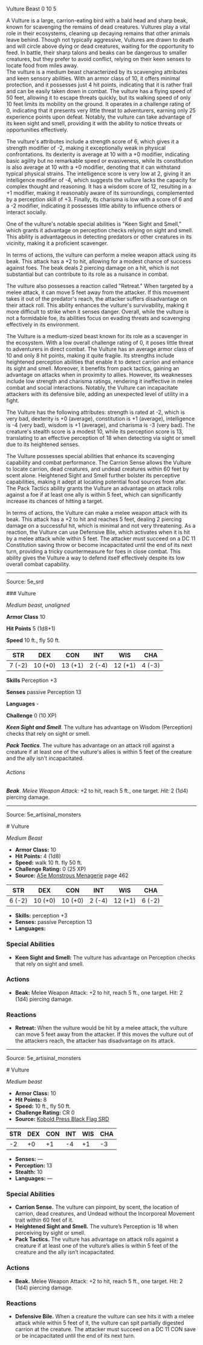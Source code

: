 <MonsterName/>Vulture</MonsterName>
<CreatureType/>Beast</CreatureType>
<CR/>0</CR>
<AC/>10</AC>
<HP/>5</HP>
<summary>A Vulture is a large, carrion-eating bird with a bald head and sharp beak, known for scavenging the remains of dead creatures. Vultures play a vital role in their ecosystems, cleaning up decaying remains that other animals leave behind. Though not typically aggressive, Vultures are drawn to death and will circle above dying or dead creatures, waiting for the opportunity to feed. In battle, their sharp talons and beaks can be dangerous to smaller creatures, but they prefer to avoid conflict, relying on their keen senses to locate food from miles away.</summary>

<summary>The vulture is a medium beast characterized by its scavenging attributes and keen sensory abilities. With an armor class of 10, it offers minimal protection, and it possesses just 4 hit points, indicating that it is rather frail and can be easily taken down in combat. The vulture has a flying speed of 50 feet, allowing it to escape threats quickly, but its walking speed of only 10 feet limits its mobility on the ground. It operates in a challenge rating of 0, indicating that it presents very little threat to adventurers, earning only 25 experience points upon defeat. Notably, the vulture can take advantage of its keen sight and smell, providing it with the ability to notice threats or opportunities effectively.</summary>

<detail>

The vulture's attributes include a strength score of 6, which gives it a strength modifier of -2, making it exceptionally weak in physical confrontations. Its dexterity is average at 10 with a +0 modifier, indicating basic agility but no remarkable speed or evasiveness, while its constitution is also average at 10 with a +0 modifier, denoting that it can withstand typical physical strains. The intelligence score is very low at 2, giving it an intelligence modifier of -4, which suggests the vulture lacks the capacity for complex thought and reasoning. It has a wisdom score of 12, resulting in a +1 modifier, making it reasonably aware of its surroundings, complemented by a perception skill of +3. Finally, its charisma is low with a score of 6 and a -2 modifier, indicating it possesses little ability to influence others or interact socially.

One of the vulture's notable special abilities is "Keen Sight and Smell," which grants it advantage on perception checks relying on sight and smell. This ability is advantageous in detecting predators or other creatures in its vicinity, making it a proficient scavenger.

In terms of actions, the vulture can perform a melee weapon attack using its beak. This attack has a +2 to hit, allowing for a modest chance of success against foes. The beak deals 2 piercing damage on a hit, which is not substantial but can contribute to its role as a nuisance in combat.

The vulture also possesses a reaction called "Retreat." When targeted by a melee attack, it can move 5 feet away from the attacker. If this movement takes it out of the predator's reach, the attacker suffers disadvantage on their attack roll. This ability enhances the vulture's survivability, making it more difficult to strike when it senses danger. Overall, while the vulture is not a formidable foe, its abilities focus on evading threats and scavenging effectively in its environment.

The Vulture is a medium-sized beast known for its role as a scavenger in the ecosystem. With a low overall challenge rating of 0, it poses little threat to adventurers in direct combat. The Vulture has an average armor class of 10 and only 8 hit points, making it quite fragile. Its strengths include heightened perception abilities that enable it to detect carrion and enhance its sight and smell. Moreover, it benefits from pack tactics, gaining an advantage on attacks when in proximity to allies. However, its weaknesses include low strength and charisma ratings, rendering it ineffective in melee combat and social interactions. Notably, the Vulture can incapacitate attackers with its defensive bile, adding an unexpected level of utility in a fight.

The Vulture has the following attributes: strength is rated at -2, which is very bad, dexterity is +0 (average), constitution is +1 (average), intelligence is -4 (very bad), wisdom is +1 (average), and charisma is -3 (very bad). The creature's stealth score is a modest 10, while its perception score is 13, translating to an effective perception of 18 when detecting via sight or smell due to its heightened senses.

The Vulture possesses special abilities that enhance its scavenging capability and combat performance. The Carrion Sense allows the Vulture to locate carrion, dead creatures, and undead creatures within 60 feet by scent alone. Heightened Sight and Smell further bolster its perceptive capabilities, making it adept at locating potential food sources from afar. The Pack Tactics ability grants the Vulture an advantage on attack rolls against a foe if at least one ally is within 5 feet, which can significantly increase its chances of hitting a target.

In terms of actions, the Vulture can make a melee weapon attack with its beak. This attack has a +2 to hit and reaches 5 feet, dealing 2 piercing damage on a successful hit, which is minimal and not very threatening. As a reaction, the Vulture can use Defensive Bile, which activates when it is hit by a melee attack while within 5 feet. The attacker must succeed on a DC 11 Constitution saving throw or become incapacitated until the end of its next turn, providing a tricky countermeasure for foes in close combat. This ability gives the Vulture a way to defend itself effectively despite its low overall combat capability.</detail>



---

Source: 5e_srd

<statblock>
### Vulture

*Medium beast, unaligned*

**Armor Class** 10

**Hit Points** 5 (1d8+1)

**Speed** 10 ft., fly 50 ft.

| STR    | DEX     | CON     | INT    | WIS     | CHA    |
|--------|---------|---------|--------|---------|--------|
| 7 (-2) | 10 (+0) | 13 (+1) | 2 (-4) | 12 (+1) | 4 (-3) |

**Skills** Perception +3

**Senses** passive Perception 13

**Languages** -

**Challenge** 0 (10 XP)

***Keen Sight and Smell***. The vulture has advantage on Wisdom (Perception) checks that rely on sight or smell.

***Pack Tactics***. The vulture has advantage on an attack roll against a creature if at least one of the vulture's allies is within 5 feet of the creature and the ally isn't incapacitated.

###### Actions

***Beak***. *Melee Weapon Attack:* +2 to hit, reach 5 ft., one target. *Hit:* 2 (1d4) piercing damage.</statblock>




---

Source: 5e_artisinal_monsters

<statblock>
# Vulture

*Medium* *Beast*

- **Armor Class:** 10
- **Hit Points:** 4 (1d8)
- **Speed:** walk 10 ft. fly 50 ft.
- **Challenge Rating:** 0 (25 XP)
- **Source:** [A5e Monstrous Menagerie](https://enpublishingrpg.com/products/level-up-monstrous-menagerie-a5e) page 462

| STR | DEX | CON | INT | WIS | CHA |
| --- | --- | --- | --- | --- | --- |
| 6 (-2) | 10 (+0) | 10 (+0) | 2 (-4) | 12 (+1) | 6 (-2) |

- **Skills:** perception +3
- **Senses:** passive Perception 13
- **Languages:** 

### Special Abilities

- **Keen Sight and Smell:** The vulture has advantage on Perception checks that rely on sight and smell.

### Actions

- **Beak:** Melee Weapon Attack: +2 to hit, reach 5 ft., one target. Hit: 2 (1d4) piercing damage.

### Reactions

- **Retreat:** When the vulture would be hit by a melee attack, the vulture can move 5 feet away from the attacker. If this moves the vulture out of the attackers reach, the attacker has disadvantage on its attack.


</statblock>




---

Source: 5e_artisinal_monsters

<statblock>
# Vulture

*Medium beast*

- **Armor Class:** 10
- **Hit Points:** 8
- **Speed:** 10 ft., fly 50 ft.
- **Challenge Rating:** CR 0
- **Source:** [Kobold Press Black Flag SRD](https://koboldpress.com/black-flag-roleplaying/)

| STR | DEX | CON | INT | WIS | CHA |
| --- | --- | --- | --- | --- | --- |
| -2 | +0 | +1 | -4 | +1 | -3 |

- **Senses:** —
- **Perception:** 13
- **Stealth:** 10
- **Languages:** —

### Special Abilities

- **Carrion Sense.** The vulture can pinpoint, by scent, the location of carrion, dead creatures, and Undead without the Incorporeal Movement trait within 60 feet of it.
- **Heightened Sight and Smell.** The vulture’s Perception is 18 when perceiving by sight or smell.
- **Pack Tactics.** The vulture has advantage on attack rolls against a creature if at least one of the vulture’s allies is within 5 feet of the creature and the ally isn’t incapacitated.

### Actions

- **Beak.** Melee Weapon Attack: +2 to hit, reach 5 ft., one target. Hit: 2 (1d4) piercing damage.

### Reactions

- **Defensive Bile.** When a creature the vulture can see hits it with a melee attack while within 5 feet of it, the vulture can spit partially digested carrion at the creature. The attacker must succeed on a DC 11 CON save or be incapacitated until the end of its next turn.

</statblock>


